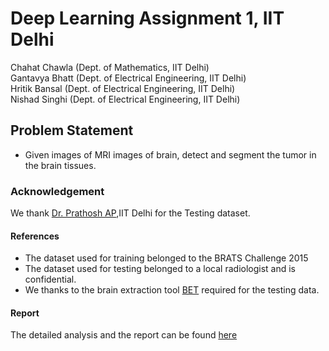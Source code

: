 # Deep Learning Assignment 1, IIT Delhi
Chahat Chawla (Dept. of Mathematics, IIT Delhi) <br/>
Gantavya Bhatt (Dept. of Electrical Engineering, IIT Delhi) <br/>
Hritik Bansal (Dept. of Electrical Engineering, IIT Delhi) <br/>
Nishad Singhi (Dept. of Electrical Engineering, IIT Delhi) <br/>

## Problem Statement

* Given images of MRI images of brain, detect and segment the tumor in the brain tissues. 

### Acknowledgement

We thank [Dr. Prathosh AP](https://sites.google.com/view/prathosh),IIT Delhi for the Testing dataset. 

#### References

* The dataset used for training belonged to the BRATS Challenge 2015
* The dataset used for testing belonged to a local radiologist and is confidential. 
* We thanks to the brain extraction tool [BET](https://fsl.fmrib.ox.ac.uk/fsl/fslwiki/BET) required for the testing data. 

#### Report

The detailed analysis and the report can be found [here](./Report.pdf)
